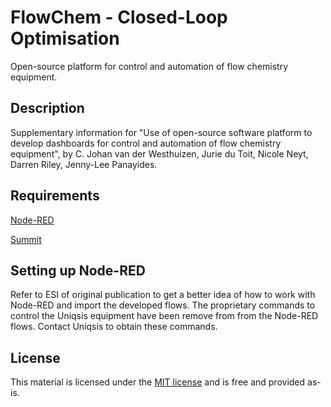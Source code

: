 # FlowChem - Closed-Loop Optimisation
Open-source platform for control and automation of flow chemistry equipment.

## Description
Supplementary information for "Use of open-source software platform to develop dashboards for control and automation of flow chemistry equipment", by C. Johan van der Westhuizen, Jurie du Toit, Nicole Neyt, Darren Riley, Jenny-Lee Panayides.

## Requirements
[Node-RED](https://nodered.org/)

[Summit](https://github.com/sustainable-processes/summit)

## Setting up Node-RED
Refer to ESI of original publication to get a better idea of how to work with Node-RED and import the developed flows.
The proprietary commands to control the Uniqsis equipment have been remove from from the Node-RED flows. Contact Uniqsis to obtain these commands.

## License
This material is licensed under the [MIT license](https://github.com/JohanvdWesthuizen/FlowChem-ClosedLoopOpt/blob/main/LICENSE) and is free and provided as-is.
